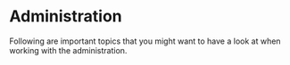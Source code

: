 # Administration

Following are important topics that you might want to have a look at when working with the administration.

<PageRef page="add-custom-module" title="<<<title-missing>>>" />

<PageRef page="using-data-handling" title="<<<title-missing>>>" />

<PageRef page="the-shopware-object" title="<<<title-missing>>>" />
